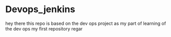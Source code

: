 # Devops_jenkins
hey there this repo is based on the dev ops project as my part of learning of the dev ops  my first repository regar
